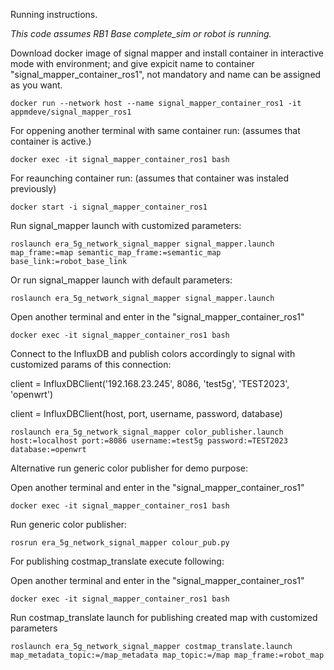 



Running instructions.

*This code assumes RB1 Base complete_sim or robot is running.*

Download docker image of signal mapper and install container in interactive mode with environment; and give expicit name to container "signal_mapper_container_ros1", not mandatory and name can be assigned as you want.
```
docker run --network host --name signal_mapper_container_ros1 -it appmdeve/signal_mapper_ros1
```

For oppening another terminal with same container run: (assumes that container is active.)
```
docker exec -it signal_mapper_container_ros1 bash
```

For reaunching container run:   (assumes that container was instaled previously)

```
docker start -i signal_mapper_container_ros1
```

Run signal_mapper launch with customized parameters:

```
roslaunch era_5g_network_signal_mapper signal_mapper.launch map_frame:=map semantic_map_frame:=semantic_map base_link:=robot_base_link
```

Or run signal_mapper launch with default parameters: 
```
roslaunch era_5g_network_signal_mapper signal_mapper.launch
```
Open another terminal and enter in the "signal_mapper_container_ros1"
```
docker exec -it signal_mapper_container_ros1 bash
```

Connect to the InfluxDB and publish colors accordingly to signal with customized params of this connection:

client = InfluxDBClient('192.168.23.245', 8086, 'test5g', 'TEST2023', 'openwrt')

client = InfluxDBClient(host, port, username, password, database)

```
roslaunch era_5g_network_signal_mapper color_publisher.launch host:=localhost port:=8086 username:=test5g password:=TEST2023 database:=openwrt
```

Alternative run generic color publisher for demo purpose:

Open another terminal and enter in the "signal_mapper_container_ros1"
```
docker exec -it signal_mapper_container_ros1 bash
```
Run generic color publisher:
```
rosrun era_5g_network_signal_mapper colour_pub.py
```

For publishing costmap_translate execute following:

Open another terminal and enter in the "signal_mapper_container_ros1"
```
docker exec -it signal_mapper_container_ros1 bash
```

Run costmap_translate launch for publishing created map with customized parameters
```
roslaunch era_5g_network_signal_mapper costmap_translate.launch map_metadata_topic:=/map_metadata map_topic:=/map map_frame:=robot_map
```

